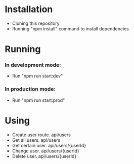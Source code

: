 # Installation

- Cloning this repository
- Running "npm install" command to install dependencies

# Running

### In development mode:
- Run "npm run start:dev" 

### In production mode: 
- Run "npm run start:prod"

# Using
- Create user route. api/users
- Get all users. api/users
- Get certain user. api/users/{userId}
- Change user. api/users/{userId}
- Delete user. api/users/{userId}